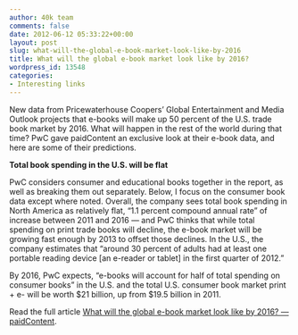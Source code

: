 ```yaml
---
author: 40k team
comments: false
date: 2012-06-12 05:33:22+00:00
layout: post
slug: what-will-the-global-e-book-market-look-like-by-2016
title: What will the global e-book market look like by 2016?
wordpress_id: 13548
categories:
- Interesting links
---
```


New data from Pricewaterhouse Coopers’ Global Entertainment and Media Outlook projects that e-books will make up 50 percent of the U.S. trade book market by 2016. What will happen in the rest of the world during that time? PwC gave paidContent an exclusive look at their e-book data, and here are some of their predictions.

**Total book spending in the U.S. will be flat**

PwC considers consumer and educational books together in the report, as well as breaking them out separately. Below, I focus on the consumer book data except where noted. Overall, the company sees total book spending in North America as relatively flat, “1.1 percent compound annual rate” of increase between 2011 and 2016 — and PwC thinks that while total spending on print trade books will decline, the e-book market will be growing fast enough by 2013 to offset those declines. In the U.S., the company estimates that “around 30 percent of adults had at least one portable reading device [an e-reader or tablet] in the first quarter of 2012.”

By 2016, PwC expects, “e-books will account for half of total spending on consumer books” in the U.S. and the total U.S. consumer book market print + e- will be worth $21 billion, up from $19.5 billion in 2011.

Read the full article [What will the global e-book market look like by 2016? — paidContent](http://paidcontent.org/2012/06/12/what-will-the-global-e-book-market-look-like-by-2016/?utm_source=feedburner&utm_medium=feed&utm_campaign=Feed%3A+pcorg+%28paidContent%29&utm_content=Google+Reader).
